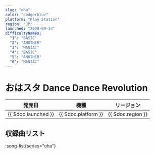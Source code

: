 ```yaml
---
slug: "oha"
color: "dodgerblue"
platform: "Play Station"
region: "JP"
launched: "2000-09-14"
difficultyNames:
  "1": "BASIC"
  "2": "ANOTHER"
  "3": "MANIAC"
  "4": "BASIC"
  "5": "ANOTHER"
  "6": "MANIAC"
---
```


# おはスタ Dance Dance Revolution

|発売日|機種|リージョン|
|------|----|---------|
|{{ $doc.launched }}|{{ $doc.platform }}|{{ $doc.region }}|

## 収録曲リスト

:song-list{series="oha"}
